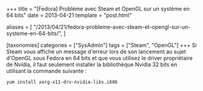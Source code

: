 +++
title = "[Fedora] Problème avec Steam et OpenGL sur un système en 64 bits"
date = 2013-04-21
template = "post.html"

aliases = [
  "/2013/04/21/fedora-probleme-avec-steam-et-opengl-sur-un-systeme-en-64-bits/",
]

[taxonomies]
categories = ["SysAdmin"]
tags = ["Steam", "OpenGL"]
+++
Si Steam vous affiche un message d'erreur lors de son lancement au sujet
d'OpenGL sous Fedora en 64 bits et que vous utilisez le driver propriétaire de
Nvidia, il faut seulement installer la bibliothèque Nvidia 32 bits en utilisant
la commande suivante :

```
yum install xorg-x11-drv-nvidia-libs.i686
```

